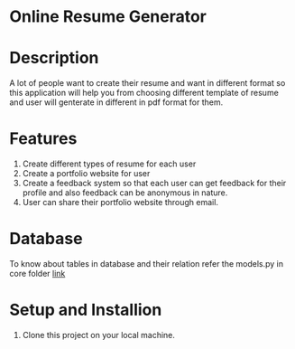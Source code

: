 # Online Resume Generator

# Description
  A lot of people want to create their resume and want in different format so this application will help you from choosing different template of resume and user will genterate in different in pdf format for them.
# Features
  1. Create different types of resume for each user 
  2. Create a portfolio website for user
  3. Create a feedback system so that each user can get feedback for their profile and also feedback can be anonymous in                                    nature.
  4. User can share their portfolio website through email.
# Database
  To know about tables in database and their relation refer the models.py in core folder [link](https://github.com/rohan-bit/resume_maker/blob/master/core/models.py)
# Setup and Installion
  1. Clone this project on your local machine.
